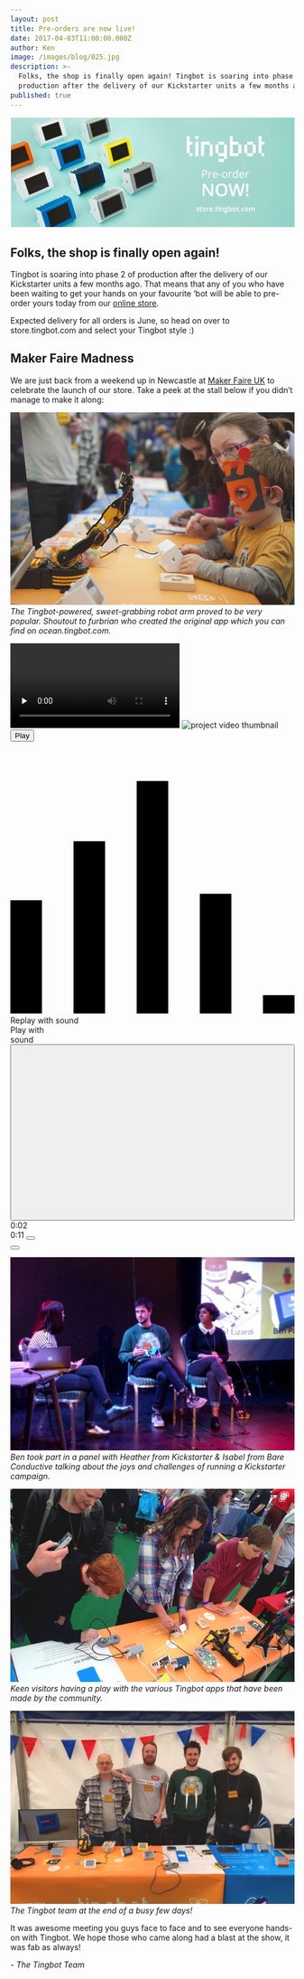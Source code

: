 ```yaml
---
layout: post
title: Pre-orders are now live!
date: 2017-04-03T11:00:00.000Z
author: Ken
image: /images/blog/025.jpg
description: >-
  Folks, the shop is finally open again! Tingbot is soaring into phase 2 of
  production after the delivery of our Kickstarter units a few months ago.
published: true
---
```


![](/images/blog/025-1.jpg)


## Folks, the shop is finally open again!

Tingbot is soaring into phase 2 of production after the delivery of our Kickstarter units a few months ago. That means that any of you who have been waiting to get your hands on your favourite ‘bot will be able to pre-order yours today from our [online store](//store.tingbot.com/).

Expected delivery for all orders is June, so head on over to store.tingbot.com and select your Tingbot style :)


## Maker Faire Madness

We are just back from a weekend up in Newcastle at [Maker Faire UK](//www.makerfaireuk.com/) to celebrate the launch of our store. Take a peek at the stall below if you didn’t manage to make it along:

![](/images/blog/025-2.jpg)
*The Tingbot-powered, sweet-grabbing robot arm proved to be very popular. Shoutout to furbrian who created the original app which you can find on ocean.tingbot.com.*

<div class="video-player vertically_center large has_played" data-video-url="https://ksr-video.imgix.net/assets/016/112/239/fdf8fc9570a2d9619980c5748171f90f_h264_high.mp4" data-image="https://d15chbti7ht62o.cloudfront.net/assets/016/112/239/fdf8fc9570a2d9619980c5748171f90f_h264_high.jpg?2017" data-dimensions="{&quot;width&quot;:639,&quot;height&quot;:639}">
<video class="has_webm portrait" preload="none" style="display: inline;">
<source src="https://ksr-video.imgix.net/assets/016/112/239/fdf8fc9570a2d9619980c5748171f90f_h264_high.mp4" type="video/mp4; codecs=&quot;avc1.64001E, mp4a.40.2&quot;">
<source src="https://ksr-video.imgix.net/assets/016/112/239/fdf8fc9570a2d9619980c5748171f90f_h264_base.mp4" type="video/mp4; codecs=&quot;avc1.42E01E, mp4a.40.2&quot;">
<source src="https://ksr-video.imgix.net/assets/016/112/239/fdf8fc9570a2d9619980c5748171f90f_webm.webm" type="video/webm">
You'll need an HTML5 capable browser to see this content.
</video>
<img class="has_played_hide full-width poster portrait" alt=" project video thumbnail" src="https://d15chbti7ht62o.cloudfront.net/assets/016/112/239/fdf8fc9570a2d9619980c5748171f90f_h264_high.jpg?2017">
<div class="play_button_container absolute-center has_played_hide">
<button aria-label="Play video" class="play_button_big play_button_dark rounded">
<span class="ksr-icon__play" aria-hidden="true"></span>
Play
</button>
</div>
<div class="reset-video js-reset-video-once">
<div class="reset-video__icon">
<div class="audio-indicator js-autoplay-svg">
<svg version="1.1" viewBox="0 0 18 17.2" xmlns:xlink="http://www.w3.org/1999/xlink" xmlns="http://www.w3.org/2000/svg">
<g>
<!-- / Animation Variables -->
<!-- / Indicator Bar 1 -->
<polygon class="audio-indicator-bar" points="0 10.4643 2 10.4643 2 13.0014 2 17.2 0 17.2">
<animate attributeName="points" begin="0s" calcMode="spline" dur="1.2s" keySplines="0.18 0.01 0.37 0.99;0.18 0.01 0.37 0.99;0.18 0.01 0.37 0.99" keyTimes="0; 0.3; 0.9; 1" repeatCount="indefinite" values="0,0 2,0 2,11.5 2,17.2 0,17.2;0,2.6 2,2.6 2,8.2 2,17.2 0,17.2;0,12.1 2,12.1 2,14 2,17.2 0,17.2;0,0 2,0 2,11.5 2,17.2 0,17.2"></animate>
</polygon>
<!-- / Indicator Bar 2 -->
<polygon class="audio-indicator-bar" points="4 6.04165 6 6.04165 6 9.97066 6 17.2 4 17.2">
<animate attributeName="points" begin="0s" calcMode="spline" dur="1.2s" keySplines="0.18 0.01 0.37 0.99;0.18 0.01 0.37 0.99;0.18 0.01 0.37 0.99" keyTimes="0; 0.2; 0.6; 1" repeatCount="indefinite" values="4,3.9 6,3.9 6,8.6 6,17.2 4,17.2;4,10.6 6,10.6 6,12.9 6,17.2 4,17.2;4,6.4 6,6.4 6,10.2 6,17.2 4,17.2;4,3.9 6,3.9 6,8.6 6,17.2 4,17.2"></animate>
</polygon>
<!-- / Indicator Bar 3 -->
<polygon class="audio-indicator-bar" points="8 3.19743 10 3.19743 10 5.04065 10 17.2 8 17.2">
<animate attributeName="points" begin="0s" calcMode="spline" dur="1.2s" keySplines="0.18 0.01 0.37 0.99;0.18 0.01 0.37 0.99;0.18 0.01 0.37 0.99" keyTimes="0; 0.3; 0.5; 1" repeatCount="indefinite" values="8,7 10,7 10,8.3 10,17.2 8,17.2;8,13.9 10,13.9 10,14.3 10,17.2 8,17.2;8,0 10,0 10,2.3 10,17.2 8,17.2;8,7 10,7 10,8.3 10,17.2 8,17.2"></animate>
</polygon>
<!-- / Indicator Bar 4 -->
<polygon class="audio-indicator-bar" points="12 9.82521 14 9.82521 14 11.6318 14 17.2 12 17.2">
<animate attributeName="points" begin="0s" calcMode="spline" dur="1.2s" keySplines="0.18 0.01 0.37 0.99;0.18 0.01 0.37 0.99;0.18 0.01 0.37 0.99" keyTimes="0; 0.3; 0.9; 1" repeatCount="indefinite" values="12,0 14,0 14,4.3 14,17.2 12,17.2;12,6.1 14,6.1 14,8.9 14,17.2 12,17.2;12,10.6 14,10.6 14,12.2 14,17.2 12,17.2;12,0 14,0 14,4.3 14,17.2 12,17.2"></animate>
</polygon>
<!-- / Indicator Bar 5 -->
<polygon class="audio-indicator-bar" points="16 14.4929 18 14.4929 18 8.86863 18 17.2 16 17.2">
<animate attributeName="points" begin="0s" calcMode="spline" dur="1.2s" keySplines="0.18 0.01 0.37 0.99;0.18 0.01 0.37 0.99;0.18 0.01 0.37 0.99" keyTimes="0; 0.4; 0.6; 1" repeatCount="indefinite" values="16,1.9 18,1.9 18,3.9 18,17.2 16,17.2;16,8.6 18,8.6 18,9.7 18,17.2 16,17.2;16,16.6 18,16.6 18,9.7 18,17.2 16,17.2;16,1.9 18,1.9 18,3.9 18,17.2 16,17.2"></animate>
</polygon>
</g>
</svg>
</div>

</div>
<div class="reset-video__label">
Replay with sound
</div>
</div>
<div class="rewind-video js-reset-video-once">
<div class="rewind-video__wrapper absolute-center">
<div class="rewind-video__inner">
<div class="rewind-video__button">
<div class="rewind-video__button_inner">
<div class="rewind-video__icon"></div>
<div class="rewind-video__label">
Play with <br> sound
</div>
</div>
</div>
</div>
</div>
</div>
<div class="player_controls absolute-bottom mb3 rounded white bg-green-dark forces-video-controls_hide visible">
<div class="left full-height">
<button class="btn btn--with-svg btn--dark-green left playpause mr2 ml0 full-height play" aria-label="Play">
<svg class="svg-icon__play" aria-hidden="true"><use xmlns:xlink="http://www.w3.org/1999/xlink" xlink:href="#play"></use></svg>
<svg class="svg-icon__pause" aria-hidden="true"><use xmlns:xlink="http://www.w3.org/1999/xlink" xlink:href="#pause"></use></svg>
</button>
<time class="time current_time left video-time--current" datetime="PT2S">0:02</time>
</div>
<div class="right full-height">
<time class="time total_time left mr2 video-time--total" datetime="PT11S">0:11</time>
<button class="m0 left button button_icon button_icon_white volume full-height" aria-label="Mute">
<span class="ss-icon ss-volume icon_volume_nudge"></span>
<span class="ss-icon ss-highvolume"></span>
</button>
<div class="volume_container left">
<div class="progress_bar progress_bar_dark progress_bg">
<div class="progress_bar_bg"></div>
<div class="progress progress_bar_progress" style="width: 21.5%;"></div>
<div aria-label="Volume" class="progress_handle progress_bar_handle" role="slider" tabindex="0" aria-valuenow="0.215" style="left: 21.5%;" aria-valuemin="0" aria-valuemax="1"></div>
</div>
</div>
<button aria-label="Fullscreen" class="m0 left button button_icon button_icon_white fullscreen full-height">
<span class="ss-icon ss-expand"></span>
<span class="ss-icon ss-delete"></span>
</button>
</div>
<div class="clip">
<div class="progress_container pr2 pl2">
<div class="progress_bar progress_bar_dark progress_bg">
<div class="progress_bar_bg"></div>
<div class="buffer progress_bar_buffer" style="width: 100%;"></div>
<div class="progress progress_bar_progress" style="width: 22.1306%;"></div>
<div aria-label="Played" class="progress_handle progress_bar_handle" role="slider" tabindex="0" aria-valuenow="2.550911" aria-valuemin="0" aria-valuemax="11.526647" style="left: 22.1306%;"></div>
</div>
</div>
</div>
<div class="clear"></div>
</div>
</div>

![](/images/blog/025-4.jpg)
*Ben took part in a panel with Heather from Kickstarter & Isabel from Bare Conductive talking about the joys and challenges of running a Kickstarter campaign.*

![](/images/blog/025-5.jpg)
*Keen visitors having a play with the various Tingbot apps that have been made by the community.*

![](/images/blog/025-6.jpg)
*The Tingbot team at the end of a busy few days!*


It was awesome meeting you guys face to face and to see everyone hands-on with Tingbot. We hope those who came along had a blast at the show, it was fab as always!

*- The Tingbot Team*
